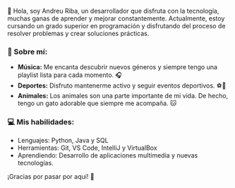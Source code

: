 👋 Hola, soy Andreu Riba,
un desarrollador que disfruta con la tecnología, muchas ganas de aprender y mejorar constantemente. Actualmente, estoy cursando un grado superior en programación y disfrutando del proceso de resolver problemas y crear soluciones prácticas.

### 🎵 Sobre mí:  
- **Música:** Me encanta descubrir nuevos géneros y siempre tengo una playlist lista para cada momento. 🎧  
- **Deportes:** Disfruto mantenerme activo y seguir eventos deportivos. ⚽🏀  
- **Animales:** Los animales son una parte importante de mi vida. De hecho, tengo un gato adorable que siempre me acompaña. 🐱
  
### 💻 Mis habilidades:  
- Lenguajes: Python, Java y SQL
- Herramientas: Git, VS Code, IntelliJ y VirtualBox 
- Aprendiendo: Desarrollo de aplicaciones multimedia y nuevas tecnologías.  

¡Gracias por pasar por aquí! 🚀  



<!---
AndreuRiba/AndreuRiba is a ✨ special ✨ repository because its `README.md` (this file) appears on your GitHub profile.
You can click the Preview link to take a look at your changes.
--->
